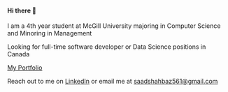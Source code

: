 #### Hi there 👋 

I am a 4th year student at McGill University majoring in Computer Science and Minoring in Management

Looking for full-time software developer or Data Science positions in Canada

<a href="https://saadshahbaz.github.io/portfolio/" target="_blank">My Portfolio </a>

Reach out to me on <a href="https://www.linkedin.com/in/saadshahbaz/" target="_blank">LinkedIn</a> or email me at saadshahbaz561@gmail.com


<!---
saadshahbaz/saadshahbaz is a ✨ special ✨ repository because its `README.md` (this file) appears on your GitHub profile.
You can click the Preview link to take a look at your changes.
--->
